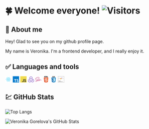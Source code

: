 # 🍀 Welcome everyone! ![Visitors](https://visitor-badge.glitch.me/badge?page_id=anksuunamun)

## 📗 About me

Hey! Glad to see you on my github profile page.

My name is Veronika. I'm a frontend developer, and I really enjoy it.

## ✅ Languages and tools

<p align="start">
<code><img height="20" src="https://raw.githubusercontent.com/github/explore/80688e429a7d4ef2fca1e82350fe8e3517d3494d/topics/react/react.png"></code>
<code><img height="20" src="https://raw.githubusercontent.com/github/explore/80688e429a7d4ef2fca1e82350fe8e3517d3494d/topics/typescript/typescript.png"></code>
<code><img height="20" src="https://raw.githubusercontent.com/github/explore/80688e429a7d4ef2fca1e82350fe8e3517d3494d/topics/javascript/javascript.png"></code>
<code><img height="20" src="https://raw.githubusercontent.com/github/explore/5c058a388828bb5fde0bcafd4bc867b5bb3f26f3/topics/redux/redux.png"></code>
<code><img height="20" src="https://raw.githubusercontent.com/github/explore/80688e429a7d4ef2fca1e82350fe8e3517d3494d/topics/sass/sass.png"></code>  
<code><img height="20" src="https://raw.githubusercontent.com/github/explore/80688e429a7d4ef2fca1e82350fe8e3517d3494d/topics/html/html.png"></code> 
<code><img height="20" src="https://raw.githubusercontent.com/github/explore/80688e429a7d4ef2fca1e82350fe8e3517d3494d/topics/css/css.png"></code> 
<code><img height="20" src="https://raw.githubusercontent.com/github/explore/80688e429a7d4ef2fca1e82350fe8e3517d3494d/topics/styled-components/styled-components.png"></code>
  </p>

## 💹 GitHub Stats

![Top Langs](https://github-readme-stats.vercel.app/api/top-langs/?username=anksuunamun&langs_count=8&theme=merko&hide_border=true&title_color=58B368&bg_color=08110A&layout=compact&text_color=58B368)

![Veronika Gorelova's GitHub Stats](https://github-readme-stats.vercel.app/api?username=anksuunamun&count_private=true&hide=contribs&show_icons=true&theme=merko&hide_border=true&title_color=58B368&bg_color=08110A&count_private=true&text_color=58B368)




<!--
**anksuunamun/anksuunamun** is a ✨ _special_ ✨ repository because its `README.md` (this file) appears on your GitHub profile.

Here are some ideas to get you started:

- 🔭 I’m currently working on ...
- 🌱 I’m currently learning ...
- 👯 I’m looking to collaborate on ...
- 🤔 I’m looking for help with ...
- 💬 Ask me about ...
- 📫 How to reach me: ...
- 😄 Pronouns: ...
- ⚡ Fun fact: ...
-->
